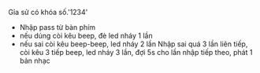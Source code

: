 Gỉa sử có khóa số.'1234'
+ Nhập pass từ bàn phím
+ nếu dúng còi kêu beep, đè led nháy 1 lần
+ nếu sai còi kêu beep-beep, led nháy 2 lần
Nhập sai quá 3 lần liên tiếp, còi kêu 3 tiếp beep, led nháy 3 lần, đợi 5s cho lần nhập tiếp theo, phát 1 bản nhạc
